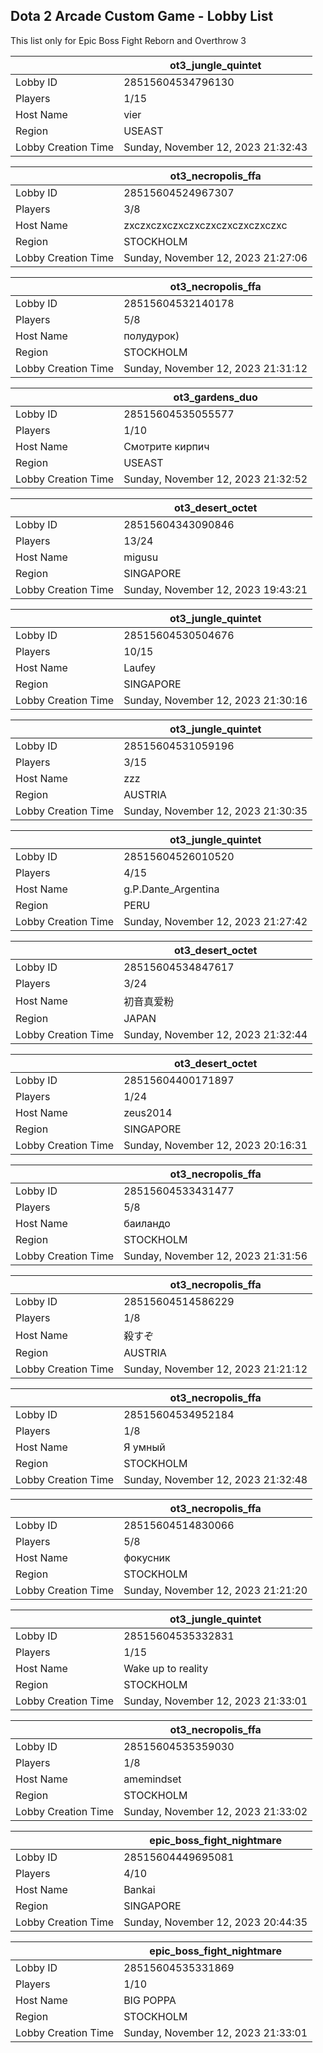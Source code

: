 ## Dota 2 Arcade Custom Game - Lobby List

This list only for Epic Boss Fight Reborn and Overthrow 3

|  | ot3_jungle_quintet |
| ------ | ------ |
| Lobby ID | 28515604534796130 |
| Players | 1/15 |
| Host Name | vier |
| Region | USEAST |
| Lobby Creation Time | Sunday, November 12, 2023 21:32:43 |


|  | ot3_necropolis_ffa |
| ------ | ------ |
| Lobby ID | 28515604524967307 |
| Players | 3/8 |
| Host Name | zxczxczxczxczxczxczxczxczxczxc |
| Region | STOCKHOLM |
| Lobby Creation Time | Sunday, November 12, 2023 21:27:06 |


|  | ot3_necropolis_ffa |
| ------ | ------ |
| Lobby ID | 28515604532140178 |
| Players | 5/8 |
| Host Name | полудурок) |
| Region | STOCKHOLM |
| Lobby Creation Time | Sunday, November 12, 2023 21:31:12 |


|  | ot3_gardens_duo |
| ------ | ------ |
| Lobby ID | 28515604535055577 |
| Players | 1/10 |
| Host Name | Смотрите кирпич |
| Region | USEAST |
| Lobby Creation Time | Sunday, November 12, 2023 21:32:52 |


|  | ot3_desert_octet |
| ------ | ------ |
| Lobby ID | 28515604343090846 |
| Players | 13/24 |
| Host Name | migusu |
| Region | SINGAPORE |
| Lobby Creation Time | Sunday, November 12, 2023 19:43:21 |


|  | ot3_jungle_quintet |
| ------ | ------ |
| Lobby ID | 28515604530504676 |
| Players | 10/15 |
| Host Name | Laufey |
| Region | SINGAPORE |
| Lobby Creation Time | Sunday, November 12, 2023 21:30:16 |


|  | ot3_jungle_quintet |
| ------ | ------ |
| Lobby ID | 28515604531059196 |
| Players | 3/15 |
| Host Name | zzz |
| Region | AUSTRIA |
| Lobby Creation Time | Sunday, November 12, 2023 21:30:35 |


|  | ot3_jungle_quintet |
| ------ | ------ |
| Lobby ID | 28515604526010520 |
| Players | 4/15 |
| Host Name | g.P.Dante_Argentina |
| Region | PERU |
| Lobby Creation Time | Sunday, November 12, 2023 21:27:42 |


|  | ot3_desert_octet |
| ------ | ------ |
| Lobby ID | 28515604534847617 |
| Players | 3/24 |
| Host Name | 初音真爱粉 |
| Region | JAPAN |
| Lobby Creation Time | Sunday, November 12, 2023 21:32:44 |


|  | ot3_desert_octet |
| ------ | ------ |
| Lobby ID | 28515604400171897 |
| Players | 1/24 |
| Host Name | zeus2014 |
| Region | SINGAPORE |
| Lobby Creation Time | Sunday, November 12, 2023 20:16:31 |


|  | ot3_necropolis_ffa |
| ------ | ------ |
| Lobby ID | 28515604533431477 |
| Players | 5/8 |
| Host Name | баиландо |
| Region | STOCKHOLM |
| Lobby Creation Time | Sunday, November 12, 2023 21:31:56 |


|  | ot3_necropolis_ffa |
| ------ | ------ |
| Lobby ID | 28515604514586229 |
| Players | 1/8 |
| Host Name | 殺すぞ |
| Region | AUSTRIA |
| Lobby Creation Time | Sunday, November 12, 2023 21:21:12 |


|  | ot3_necropolis_ffa |
| ------ | ------ |
| Lobby ID | 28515604534952184 |
| Players | 1/8 |
| Host Name | Я умный |
| Region | STOCKHOLM |
| Lobby Creation Time | Sunday, November 12, 2023 21:32:48 |


|  | ot3_necropolis_ffa |
| ------ | ------ |
| Lobby ID | 28515604514830066 |
| Players | 5/8 |
| Host Name | фокусник |
| Region | STOCKHOLM |
| Lobby Creation Time | Sunday, November 12, 2023 21:21:20 |


|  | ot3_jungle_quintet |
| ------ | ------ |
| Lobby ID | 28515604535332831 |
| Players | 1/15 |
| Host Name | Wake up to reality |
| Region | STOCKHOLM |
| Lobby Creation Time | Sunday, November 12, 2023 21:33:01 |


|  | ot3_necropolis_ffa |
| ------ | ------ |
| Lobby ID | 28515604535359030 |
| Players | 1/8 |
| Host Name | amemindset |
| Region | STOCKHOLM |
| Lobby Creation Time | Sunday, November 12, 2023 21:33:02 |


|  | epic_boss_fight_nightmare |
| ------ | ------ |
| Lobby ID | 28515604449695081 |
| Players | 4/10 |
| Host Name | Bankai |
| Region | SINGAPORE |
| Lobby Creation Time | Sunday, November 12, 2023 20:44:35 |


|  | epic_boss_fight_nightmare |
| ------ | ------ |
| Lobby ID | 28515604535331869 |
| Players | 1/10 |
| Host Name | BIG POPPA |
| Region | STOCKHOLM |
| Lobby Creation Time | Sunday, November 12, 2023 21:33:01 |



